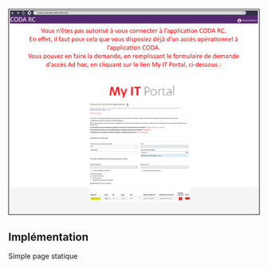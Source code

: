 ![Pasted image 20230125095419](../medias/Pasted%20image%2020230125095419.png)

## Implémentation

Simple page statique